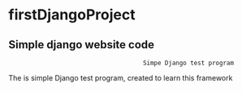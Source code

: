 # firstDjangoProject
Simple django website code
----------------------------------------------------------------------------------------------------------------
                                         Simpe Django test program
                                            
The is simple Django test program, created to learn this framework
